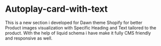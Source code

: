 # Autoplay-card-with-text
This is a new section i developed for Dawn theme Shopify for better Product images visualization with Specific Heading and Text tailored to the product. With the help of liquid schema i have make it fully CMS friendly and responsive as well.
